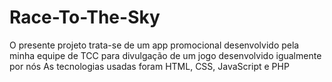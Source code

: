 # Race-To-The-Sky
O presente projeto trata-se de um app promocional desenvolvido pela minha equipe de TCC para divulgação de um jogo desenvolvido igualmente por nós
As tecnologias usadas foram HTML, CSS, JavaScript e PHP
